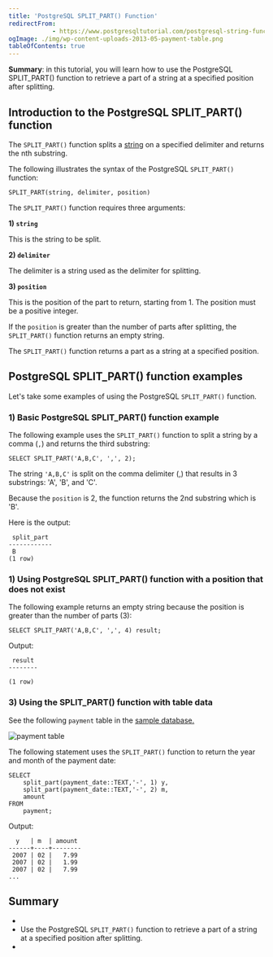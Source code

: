```yaml
---
title: 'PostgreSQL SPLIT_PART() Function'
redirectFrom: 
            - https://www.postgresqltutorial.com/postgresql-string-functions/postgresql-split_part/
ogImage: ./img/wp-content-uploads-2013-05-payment-table.png
tableOfContents: true
---
```



**Summary**: in this tutorial, you will learn how to use the PostgreSQL SPLIT_PART() function to retrieve a part of a string at a specified position after splitting.





## Introduction to the PostgreSQL SPLIT_PART() function





The `SPLIT_PART()` function splits a [string](/docs/postgresql/postgresql-char-varchar-text) on a specified delimiter and returns the nth substring.





The following illustrates the syntax of the PostgreSQL `SPLIT_PART()` function:





```
SPLIT_PART(string, delimiter, position)
```





The `SPLIT_PART()` function requires three arguments:





**1) `string`**





This is the string to be split.





**2) `delimiter`**





The delimiter is a string used as the delimiter for splitting.





**3) `position`**





This is the position of the part to return, starting from 1. The position must be a positive integer.





If the `position` is greater than the number of parts after splitting, the `SPLIT_PART()` function returns an empty string.





The `SPLIT_PART()` function returns a part as a string at a specified position.





## PostgreSQL SPLIT_PART() function examples





Let's take some examples of using the PostgreSQL `SPLIT_PART()` function.





### 1) Basic PostgreSQL SPLIT_PART() function example





The following example uses the `SPLIT_PART()` function to split a string by a comma (`,`) and returns the third substring:





```
SELECT SPLIT_PART('A,B,C', ',', 2);
```





The string `'A,B,C'` is split on the comma delimiter (,) that results in 3 substrings: 'A', 'B', and 'C'.





Because the `position` is 2, the function returns the 2nd substring which is 'B'.





Here is the output:





```
 split_part
------------
 B
(1 row)
```





### 1) Using PostgreSQL SPLIT_PART() function with a position that does not exist





The following example returns an empty string because the position is greater than the number of parts (3):





```
SELECT SPLIT_PART('A,B,C', ',', 4) result;
```





Output:





```
 result
--------

(1 row)
```





### 3) Using the SPLIT_PART() function with table data





See the following `payment` table in the [sample database.](https://www.postgresqltutorial.com/postgresql-getting-started/postgresql-sample-database/)





![payment table](./img/wp-content-uploads-2013-05-payment-table.png)





The following statement uses the `SPLIT_PART()` function to return the year and month of the payment date:





```
SELECT
    split_part(payment_date::TEXT,'-', 1) y,
    split_part(payment_date::TEXT,'-', 2) m,
    amount
FROM
    payment;
```





Output:





```
  y   | m  | amount
------+----+--------
 2007 | 02 |   7.99
 2007 | 02 |   1.99
 2007 | 02 |   7.99
...
```





## Summary





- 
- Use the PostgreSQL `SPLIT_PART()` function to retrieve a part of a string at a specified position after splitting.
- 


